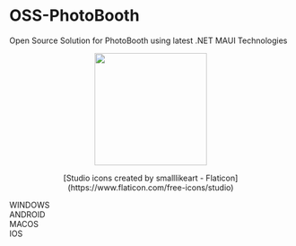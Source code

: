 # OSS-PhotoBooth

Open Source Solution for PhotoBooth using latest  .NET MAUI Technologies   
     
<p align="center">
     <img src="https://user-images.githubusercontent.com/43845783/168463615-4c02e7c6-4187-46b9-a250-c8e3583cefde.png" 
          width="200" 
          height="200"/>
</p>
<p align="center">
     [Studio icons created by smalllikeart - Flaticon](https://www.flaticon.com/free-icons/studio)
</p>
   
    
     
WINDOWS  
ANDROID   
MACOS    
IOS       

